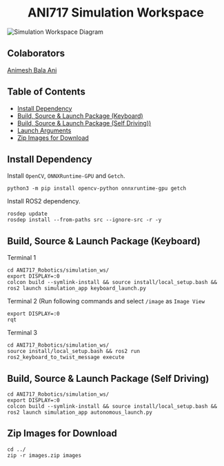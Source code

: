 <p align="center">
  <h1 align="center">ANI717 Simulation Workspace</h1>
</p>

<img src="https://github.com/ANI717/ANI717_Robotics/blob/main/Simulation%20Workspace.png" alt="Simulation Workspace Diagram" class="inline"/><br/>

## Colaborators
[Animesh Bala Ani](https://www.linkedin.com/in/ani717/)

## Table of Contents
* [Install Dependency](#install) <br/>
* [Build, Source & Launch Package (Keyboard)](#keyboard) <br/>
* [Build, Source & Launch Package (Self Driving))](#self) <br/>
* [Launch Arguments](#arg) <br/>
* [Zip Images for Download](#zip) <br/>


## Install Dependency <a name="install"></a>
Install `OpenCV`, `ONNXRuntime-GPU` and `Getch`.<br/>
```
python3 -m pip install opencv-python onnxruntime-gpu getch
```
Install ROS2 dependency.<br/>
```
rosdep update
rosdep install --from-paths src --ignore-src -r -y
```


## Build, Source & Launch Package (Keyboard) <a name="keyboard"></a>
Terminal 1
```
cd ANI717_Robotics/simulation_ws/
export DISPLAY=:0
colcon build --symlink-install && source install/local_setup.bash && ros2 launch simulation_app keyboard_launch.py
```

Terminal 2 (Run following commands and select `/image` as `Image View`
```
export DISPLAY=:0
rqt
```


Terminal 3
```
cd ANI717_Robotics/simulation_ws/
source install/local_setup.bash && ros2 run ros2_keyboard_to_twist_message execute
```


## Build, Source & Launch Package (Self Driving) <a name="self"></a>
```
cd ANI717_Robotics/simulation_ws/
export DISPLAY=:0
colcon build --symlink-install && source install/local_setup.bash && ros2 launch simulation_app autonomous_launch.py
```


## Zip Images for Download <a name="zip"></a>
```
cd ../
zip -r images.zip images
```
